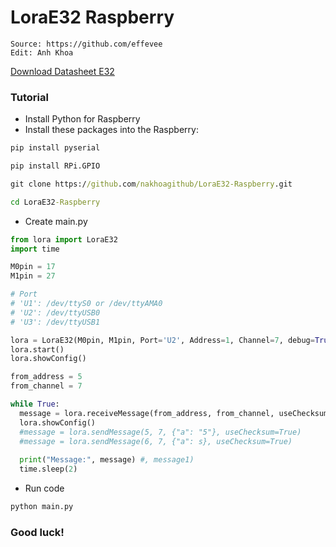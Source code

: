 # LoraE32 Raspberry
```
Source: https://github.com/effevee
Edit: Anh Khoa
```

[Download Datasheet E32](https://www.ebyte.com/en/data-download.html?id=214&pid=211#load)

### Tutorial

- Install Python for Raspberry
- Install these packages into the Raspberry:
```cmd
pip install pyserial
```
```cmd
pip install RPi.GPIO
```
```cmd
git clone https://github.com/nakhoagithub/LoraE32-Raspberry.git
```
```cmd
cd LoraE32-Raspberry
```
- Create main.py
```python
from lora import LoraE32
import time

M0pin = 17
M1pin = 27

# Port
# 'U1': /dev/ttyS0 or /dev/ttyAMA0
# 'U2': /dev/ttyUSB0 
# 'U3': /dev/ttyUSB1

lora = LoraE32(M0pin, M1pin, Port='U2', Address=1, Channel=7, debug=True)
lora.start()
lora.showConfig()

from_address = 5
from_channel = 7

while True:
  message = lora.receiveMessage(from_address, from_channel, useChecksum=True)
  lora.showConfig()
  #message = lora.sendMessage(5, 7, {"a": "5"}, useChecksum=True)
  #message = lora.sendMessage(6, 7, {"a": s}, useChecksum=True)
      
  print("Message:", message) #, message1)
  time.sleep(2)

```

- Run code
```cmd
python main.py
```

### Good luck!